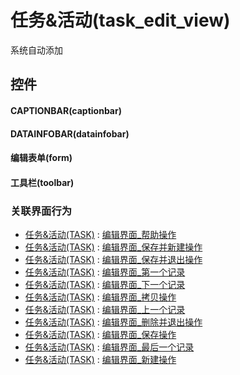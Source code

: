 # 任务&活动(task_edit_view)  <!-- {docsify-ignore-all} -->


系统自动添加



## 控件
#### CAPTIONBAR(captionbar)
#### DATAINFOBAR(datainfobar)
#### 编辑表单(form)
#### 工具栏(toolbar)


### 关联界面行为
  * [任务&活动(TASK)](module/crm/task) : [编辑界面_帮助操作](module/crm/task#界面行为)
  * [任务&活动(TASK)](module/crm/task) : [编辑界面_保存并新建操作](module/crm/task#界面行为)
  * [任务&活动(TASK)](module/crm/task) : [编辑界面_保存并退出操作](module/crm/task#界面行为)
  * [任务&活动(TASK)](module/crm/task) : [编辑界面_第一个记录](module/crm/task#界面行为)
  * [任务&活动(TASK)](module/crm/task) : [编辑界面_下一个记录](module/crm/task#界面行为)
  * [任务&活动(TASK)](module/crm/task) : [编辑界面_拷贝操作](module/crm/task#界面行为)
  * [任务&活动(TASK)](module/crm/task) : [编辑界面_上一个记录](module/crm/task#界面行为)
  * [任务&活动(TASK)](module/crm/task) : [编辑界面_删除并退出操作](module/crm/task#界面行为)
  * [任务&活动(TASK)](module/crm/task) : [编辑界面_保存操作](module/crm/task#界面行为)
  * [任务&活动(TASK)](module/crm/task) : [编辑界面_最后一个记录](module/crm/task#界面行为)
  * [任务&活动(TASK)](module/crm/task) : [编辑界面_新建操作](module/crm/task#界面行为)

<script>
 const { createApp } = Vue
  createApp({
    data() {
      return {

      }
    }
  }).use(ElementPlus).mount('#app')
</script>